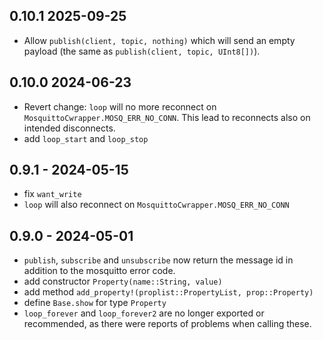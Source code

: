 ## 0.10.1 2025-09-25
* Allow `publish(client, topic, nothing)` which will send an empty payload (the same as `publish(client, topic, UInt8[])`).

## 0.10.0 2024-06-23
* Revert change: `loop` will no more reconnect on `MosquittoCwrapper.MOSQ_ERR_NO_CONN`. This lead to reconnects also on intended disconnects.
* add `loop_start` and `loop_stop`

## 0.9.1 - 2024-05-15
* fix `want_write`
* `loop` will also reconnect on `MosquittoCwrapper.MOSQ_ERR_NO_CONN`


## 0.9.0 - 2024-05-01

* `publish`, `subscribe` and `unsubscribe` now return the message id in addition to the mosquitto error code.
* add constructor `Property(name::String, value)`
* add method `add_property!(proplist::PropertyList, prop::Property)`
* define `Base.show` for type `Property`
* `loop_forever` and `loop_forever2` are no longer exported or recommended, as there were reports of problems when calling these.